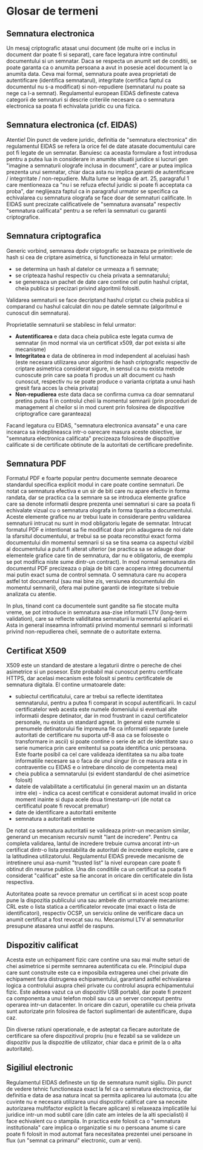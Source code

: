 # Glosar de termeni

## Semnatura electronica

Un mesaj criptografic atasat unui document (de multe ori e inclus in document dar poate fi si separat), care face legatura intre continutul documentului si un semnatar. Daca se respecta un anumit set de conditii, se poate garanta ca o anumita persoana a avut in posesie acel document la o anumita data. Ceva mai formal, semnatura poate avea proprietati de autentificare (identifica semnatarul), integritate (certifica faptul ca documentul nu s-a modificat) si non-repudiere (semnatarul nu poate sa nege ca l-a semnat). Regulamentul european EIDAS defineste cateva categorii de semnaturi si descrie criteriile necesare ca o semnatura electronica sa poata fi echivalata juridic cu una fizica.

## Semnatura electronica (cf. EIDAS)
Atentie! Din punct de vedere juridic, definitia de "semnatura electronica" din regulamentul EIDAS se refera la orice fel de date atasate documentului care pot fi legate de un semnatar. Banuiesc ca aceasta formulare a fost introdusa pentru a putea lua in considerare in anumite situatii juridice si lucruri gen "imagine a semnaturii olografe inclusa in document", care ar putea implica prezenta unui semnatar, chiar daca asta nu implica garantii de autentificare / integrritate / non-repudiere. Multa lume se leaga de art. 25, paragraful 1 care mentioneaza ca "nu i se refuza efectul juridic si poate fi acceptata ca proba", dar neglijeaza faptul ca in paragraful urmator se specifica ca echivalarea cu semnatura olografa se face doar de semnaturi calificate. In EIDAS sunt precizate calificativele de "semnatura avansata" respectiv "semnatura calificata" pentru a se referi la semnaturi cu garantii criptografice.

## Semnatura criptografica
Generic vorbind, semnarea dpdv criptografic se bazeaza pe primitivele de hash si cea de criptare asimetrica, si functioneaza in felul urmator:
- se determina un hash al datelor ce urmeaza a fi semnate;
- se cripteaza hashul respectiv cu cheia privata a semnatarului;
- se genereaza un pachet de date care contine cel putin hashul criptat, cheia publica si precizari privind algoritmii folositi.

Validarea semnaturii se face decriptand hashul criptat cu cheia publica si comparand cu hashul calculat din nou pe datele semnate (algoritmul e cunoscut din semnatura).

Proprietatile semnaturii se stabilesc in felul urmator:
- **Autentificarea** e data daca cheia publica este legata cumva de semnatar (in mod normal via un certificat x509, dar pot exista si alte mecanisme)
- **Integritatea** e data de obtinerea in mod independent al aceluiasi hash (este necesara utilizarea unor algoritmi de hash criptografic respectiv de criptare asimetrica considerat sigure, in sensul ca nu exista metode cunoscute prin care sa poata fi produs un alt document cu hash cunoscut, respectiv nu se poate produce o varianta criptata a unui hash gresit fara acces la cheia privata)
- **Non-repudierea** este data daca se confirma cumva ca doar semnatarul pretins putea fi in controlul cheii la momentul semnarii (prin proceduri de management al cheilor si in mod curent prin folosirea de dispozitive criptografice care garanteaza)

Facand legatura cu EIDAS, "semnatura electronica avansata" e una care incearca sa indeplineasca intr-o oarecare masura aceste obiective, iar "semnatura electronica calificata" precizeaza folosirea de dispozitive calificate si de certificate obtinute de la autoritati de certificare predefinite.

## Semnatura PDF
Formatul PDF e foarte popular pentru documente semnate deoarece standardul specifica explicit modul in care poate contine semnaturi. De notat ca semnatura efectiva e un sir de biti care nu apare efectiv in forma randata, dar se practica ca la semnare sa se introduca elemente grafice care sa denote informatii despre prezenta unei semnaturi si care sa poata fi echivalate vizual cu o semnatura olografa in forma tiparita a documentului. Aceste elemente grafice nu ar trebui luate in considerare pentru validarea semnaturii intrucat nu sunt in mod obligatoriu legate de semnatar. Intrucat formatul PDF e intentionat sa fie modificat doar prin adaugarea de noi date la sfarsitul documentului, ar trebui sa se poata reconstitui exact forma documentului din momentul semnarii si sa se tina seama ca aspectul vizibil al documentului a putut fi alterat ulterior (se practica sa se adauge doar elementele grafice care tin de semnatura, dar nu e obligatoriu, de exemplu se pot modifica niste sume dintr-un contract). In mod normal semnatura din documentul PDF precizeaza o plaja de biti care acopera intreg documentul mai putin exact suma de control semnata. O semnatura care nu acopera astfel tot documentul (sau mai bine zis, versiunea documentului din momentul semnarii), ofera mai putine garantii de integritate si trebuie analizata cu atentie.

In plus, tinand cont ca documentele sunt gandite sa fie stocate multa vreme, se pot introduce in semnatura asa-zise informatii LTV (long-term validation), care sa reflecte validitatea semnaturii la momentul aplicarii ei. Asta in general inseamna infromatii privind momentul semnarii si informatii privind non-repudierea cheii, semnate de o autoritate externa.

## Certificat X509
X509 este un standard de atestare a legaturii dintre o pereche de chei asimetrice si un posesor. Este probabil mai cunoscut pentru certificate HTTPS, dar acelasi mecanism este folosit si pentru certificatele de semnatura digitala. El contine urmatoarele date:
- subiectul certificatului, care ar trebui sa reflecte identitatea semnatarului, pentru a putea fi comparat in scopul autentificarii. In cazul certificatelor web acesta este numele domeniului si eventual alte informatii despre detinator, dar in mod frustrant in cazul certificatelor personale, nu exista un standard agreat. In general este numele si prenumele detinatorului fie impreuna fie ca informatii separate (unele autoritati de certificare nu suporta utf-8 asa ca se foloseste o transformare in ascii) si poate contine o serie de act de identitate sau o serie numerica prin care emitentul sa poata identifica unic persoana. Este foarte posibil ca cel care valideaza identitatea sa nu aiba toate informatiile necesare sa o faca de unul singur (in ce masura asta e in contraventie cu EIDAS e o intrebare dincolo de competenta mea)
- cheia publica a semnatarului (si evident standardul de chei asimetrice folosit)
- datele de valabilitate a certificatului (in general maxim un an distanta intre ele) - indica ca acest certificat e considerat automat invalid in orice moment inainte si dupa acele doua timestamp-uri (de notat ca certificatul poate fi revocat prematur)
- date de identificare a autoritatii emitente
- semnatura a autoritatii emitente

De notat ca semnatura autoritatii se valideaza printr-un mecanism similar, generand un mecanism recursiv numit "lant de incredere". Pentru ca completa validarea, lantul de incredere trebuie cumva ancorat intr-un certificat dintr-o lista prestabilita de autoritati de incredere explicite, care e la latitudinea utilizatorului. Regulamentul EIDAS prevede mecanisme de intretinere unui asa-numit "trusted list" la nivel european care poate fi obtinut din resurse publice. Una din conditiile ca un certificat sa poata fi considerat "calificat" este sa fie ancorat in oricare din certificatele din lista respectiva.

Autoritatea poate sa revoce prematur un certificat si in acest scop poate pune la dispozitia publicului una sau ambele din urmatoarele mecanisme: CRL este o lista statica a certificatelor revocate (mai exact o lista de identificatori), respectiv OCSP, un serviciu online de verificare daca un anumit certificat a fost revocat sau nu. Mecanismul LTV al semnaturilor presupune atasarea unui astfel de raspuns.

## Dispozitiv calificat
Acesta este un echipament fizic care contine una sau mai multe seturi de chei asimetrice si permite semnarea autentificata cu ele. Principiul dupa care sunt construite este ca e imposibila extragerea unei chei private din echipament fara distrugerea echipamentului, garantand astfel echivalarea logica a controlului asupra cheii private cu controlul asupra echipamentului fizic. Este adesea vazut ca un dispozitiv USB portabil, dar poate fi prezent ca componenta a unui telefon mobil sau ca un server conceput pentru operarea intr-un datacenter. In oricare din cazuri, operatiile cu cheia privata sunt autorizate prin folosirea de factori suplimentari de autentificare, dupa caz.

Din diverse ratiuni operationale, e de asteptat ca fiecare autoritate de certificare sa ofere dispozitivul propriu (nu e fezabil sa se valideze un dispozitiv pus la dispozitie de utilizator, chiar daca e primit de la o alta autoritate).

## Sigiliul electronic
Regulamentul EIDAS defineste un tip de semnatura numit sigiliu. Din punct de vedere tehnic functioneaza exact la fel ca o semnatura electronica, dar definitia e data de asa natura incat sa permita aplicarea lui automata (cu alte cuvinte nu e necesara utilizarea unui dispozitiv calificat care sa necesite autorizarea multifactor explicit la fiecare aplicare) si relaxeaza implicatiile lui juridice intr-un mod subtil care (din cate am inteles de la alti specialisti) il face echivalent cu o stampila. In practica este folosit ca o "semnatura institutionala" care implica o organizatie si nu o persoana anume si care poate fi folosit in mod automat fara necesitatea prezentei unei persoane in flux (un "semnat ca primarul" electronic, cum ar veni).
